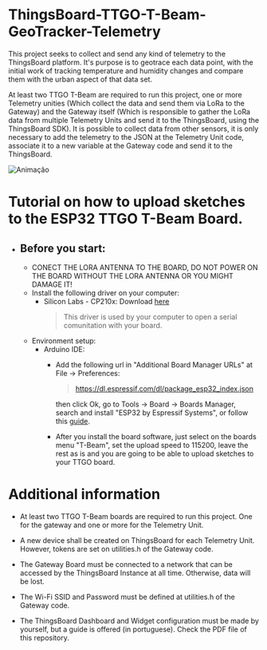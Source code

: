 # ThingsBoard-TTGO-T-Beam-GeoTracker-Telemetry
This project seeks to collect and send any kind of telemetry to the ThingsBoard platform. It's purpose is to geotrace each data point, with the initial work of tracking temperature and humidity changes and compare them with the urban aspect of that data set. 

At least two TTGO T-Beam are required to run this project, one or more Telemetry unities (Which collect the data and send them via LoRa to the Gateway) and the Gateway itself (Which is responsible to gather the LoRa data from multiple Telemetry Units and send it to the ThingsBoard, using the ThingsBoard SDK). It is possible to collect data from other sensors, it is only necessary to add the telemetry to the JSON at the Telemetry Unit code, associate it to a new variable at the Gateway code and send it to the ThingsBoard.

![Animação](https://user-images.githubusercontent.com/22375957/144682160-767af315-0fe9-481e-8302-346752556ded.gif)

# Tutorial on how to upload sketches to the ESP32 TTGO T-Beam Board.

* ## Before you start:
	* CONECT THE LORA ANTENNA TO THE BOARD, DO NOT POWER ON THE BOARD WITHOUT THE LORA ANTENNA OR YOU MIGHT DAMAGE IT!
	* Install the following driver on your computer:
		* Silicon Labs - CP210x: Download [here](https://www.silabs.com/products/development-tools/software/usb-to-uart-bridge-vcp-drivers) 
			> This driver is used by your computer to open a serial comunitation with your board.
	* Environment setup:
		* Arduino IDE:
			* Add the following url in "Additional Board Manager URLs" at File -> Preferences:
				> https://dl.espressif.com/dl/package_esp32_index.json
			
				then click Ok, go to Tools -> Board -> Boards Manager, search and install "ESP32 by Espressif Systems", or follow this [guide](https://randomnerdtutorials.com/installing-the-esp32-board-in-arduino-ide-windows-instructions/).
			* After you install the board software, just select on the boards menu "T-Beam", set the upload speed to 115200, leave the rest as is and you are going to be able to upload sketches to your TTGO board.

# Additional information

* At least two TTGO T-Beam boards are required to run this project. One for the gateway and one or more for the Telemetry Unit.

* A new device shall be created on ThingsBoard for each Telemetry Unit. However, tokens are set on utilities.h of the Gateway code.
	
* The Gateway Board must be connected to a network that can be accessed by the ThingsBoard Instance at all time. Otherwise, data will be lost.
	
* The Wi-Fi SSID and Password must be defined at utilities.h of the Gateway code.

* The ThingsBoard Dashboard and Widget configuration must be made by yourself, but a guide is offered (in portuguese). Check the PDF file of this repository.

